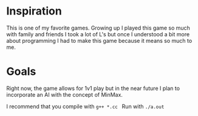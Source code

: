 # Inspiration 

This is one of my favorite games. Growing up I played this game so much with family and friends I took a lot of L's 
but once I understood a bit more about programming I had to make this game because it means so much to me.

# Goals
Right now, the game allows for 1v1 play but in the near future I plan to incorporate an AI with the concept of MinMax.

I recommend that you compile with ``g++ *.cc ``
Run with ``./a.out``
